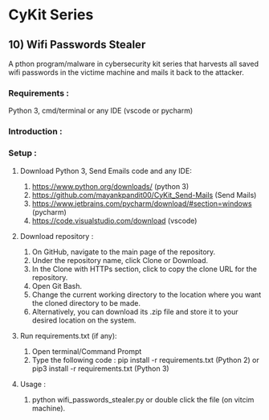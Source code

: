# CyKit Series  
## 10) Wifi Passwords Stealer
A pthon program/malware in cybersecurity kit series that harvests all saved wifi passwords in the victime machine and mails it back to the attacker.

### Requirements :
Python 3, cmd/terminal or any IDE (vscode or pycharm)

### Introduction : 

### Setup : 
1. Download Python 3, Send Emails code and any IDE:
   1. https://www.python.org/downloads/ (python 3)
   2. https://github.com/mayankpandit00/CyKit_Send-Mails (Send Mails)
   3. https://www.jetbrains.com/pycharm/download/#section=windows (pycharm)
   4. https://code.visualstudio.com/download (vscode)

2. Download repository :
   1. On GitHub, navigate to the main page of the repository.
   2. Under the repository name, click Clone or Download.
   3. In the Clone with HTTPs section, click to copy the clone URL for the repository.
   4. Open Git Bash.
   5. Change the current working directory to the location where you want the cloned directory to be made.
   6. Alternatively, you can download its .zip file and store it to your desired location on the system.

3. Run requirements.txt (if any): 
   1. Open terminal/Command Prompt
   2. Type the following code : pip install -r requirements.txt (Python 2) or pip3 install -r requirements.txt (Python 3)

4. Usage : 
   1. python wifi_passwords_stealer.py or double click the file (on vitcim machine).
